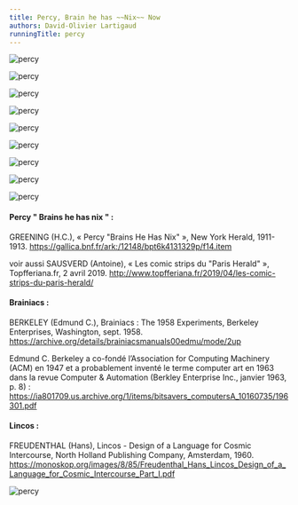 ```yaml
---
title: Percy, Brain he has ~~Nix~~ Now
authors: David-Olivier Lartigaud
runningTitle: percy
---
```


<div class="hard_page_break"></div>

![percy](images/brainiac/page_01.jpg)

![percy](images/brainiac/page_02.jpg)

![percy](images/brainiac/page_03.jpg)

![percy](images/brainiac/page_04.jpg)

![percy](images/brainiac/page_05.jpg)

![percy](images/brainiac/page_06.jpg)

![percy](images/brainiac/page_07.jpg)

![percy](images/brainiac/page_08.jpg)

![percy](images/brainiac/page_09.jpg)


<div class="hard_page_break"></div>

#### Percy " Brains he has nix " :

GREENING (H.C.), « Percy "Brains He Has Nix" », New York Herald, 1911-1913.
https://gallica.bnf.fr/ark:/12148/bpt6k4131329p/f14.item

voir aussi
SAUSVERD (Antoine), « Les comic strips du "Paris Herald" », Topfferiana.fr, 2 avril 2019.
http://www.topfferiana.fr/2019/04/les-comic-strips-du-paris-herald/

#### Brainiacs :

BERKELEY (Edmund C.), Brainiacs : The 1958 Experiments, Berkeley Enterprises, Washington, sept. 1958.
https://archive.org/details/brainiacsmanuals00edmu/mode/2up

Edmund C. Berkeley a co-fondé l’Association for Computing Machinery (ACM) en 1947 et a probablement inventé le terme computer art en 1963 dans la revue Computer & Automation (Berkley Enterprise Inc., janvier 1963, p. 8) :
https://ia801709.us.archive.org/1/items/bitsavers_computersA_10160735/196301.pdf

#### Lincos :

FREUDENTHAL (Hans), Lincos - Design of a Language for Cosmic Intercourse, North Holland Publishing Company, Amsterdam, 1960.
https://monoskop.org/images/8/85/Freudenthal_Hans_Lincos_Design_of_a_Language_for_Cosmic_Intercourse_Part_I.pdf

![percy](images/brainiac/page_10.jpg)
